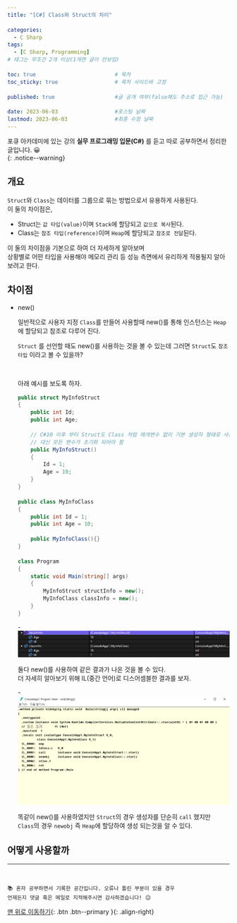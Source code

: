 ```yaml
---
title: "[C#] Class와 Struct의 차이" 

categories:
  - C Sharp
tags:
  - [C Sharp, Programming]
# 태그는 무조건 2개 이상(1개면 글이 안보임)

toc: true                         # 목차
toc_sticky: true                  # 목차 사이드바 고정

published: true                   #글 공개 여부(false해도 주소로 접근 가능)

date: 2023-06-03                  #포스팅 날짜
lastmod: 2023-06-03               #최종 수정 날짜
---
```


포큐 아카데미에 있는 강의 **실무 프로그래밍 입문(C#)** 를 듣고 따로 공부하면서 정리한 글입니다. 😀  
{: .notice--warning}


## 개요

`Struct`와 `Class`는 데이터를 그룹으로 묶는 방법으로서 유용하게 사용된다.
<br>
이 둘의 차이점은,

- Struct는 `값 타입(value)`이며 `Stack`에 할당되고 `값으로 복사`된다.
- Class는 `참조 타입(reference)`이며 `Heap`에 할당되고 `참조로 전달`된다.

이 둘의 차이점을 기본으로 하여 더 자세하게 알아보며 
<br>
상황별로 어떤 타입을 사용해야 메모리 관리 등 성능 측면에서 유리하게 적용될지 알아보려고 한다.

## 차이점

- new()

   일반적으로 사용자 지정 `Class`를 만들어 사용할때 new()를 통해 인스턴스는 `Heap`에 할당되고 참조로 다루어 진다.

   `Struct` 를 선언할 때도 new()를 사용하는 것을 볼 수 있는데 그러면 `Struct`도 `참조 타입` 이라고 볼 수 있을까?

  <br>

  아래 예시를 보도록 하자.

  ```c#
  public struct MyInfoStruct
  {
      public int Id;
      public int Age;

      // C#10 이후 부터 Struct도 Class 처럼 매개변수 없이 기본 생성자 형태로 사용 가능
      // 대신 모든 변수가 초기화 되어야 함
      public MyInfoStruct()
      {
          Id = 1;
          Age = 10;
      }
  }

  public class MyInfoClass
  {
      public int Id = 1;
      public int Age = 10;

      public MyInfoClass(){}
  }

  class Program
  {
      static void Main(string[] args)
      {
          MyInfoStruct structInfo = new();
          MyInfoClass classInfo = new();
      }
  }
  ```

  -<img src="/assets/images/postImages/ClassStructTest.png" style="max-width: 100%; height: auto;">


  둘다 new()를 사용하여 같은 결과가 나온 것을 볼 수 있다.
  <br>
  더 자세히 알아보기 위해 IL(중간 언어)로 디스어셈블한 결과를 보자.

  -<img src="/assets/images/postImages/ClassStructTest1.png" style="max-width: 100%; height: auto;">

  
  똑같이 new()를 사용하였지만 `Struct`의 경우 생성자를 단순히 `call` 했지만
  <br>
  `Class`의 경우 `newobj` 즉 `Heap`에 할당하여 생성 되는것을 알 수 있다.




## 어떻게 사용할까



***
<br>

    📚 혼자 공부하면서 기록한 공간입니다. 오류나 틀린 부분이 있을 경우 
    언제든지 댓글 혹은 메일로 지적해주시면 감사하겠습니다! 😉


[맨 위로 이동하기](#){: .btn .btn--primary }{: .align-right}